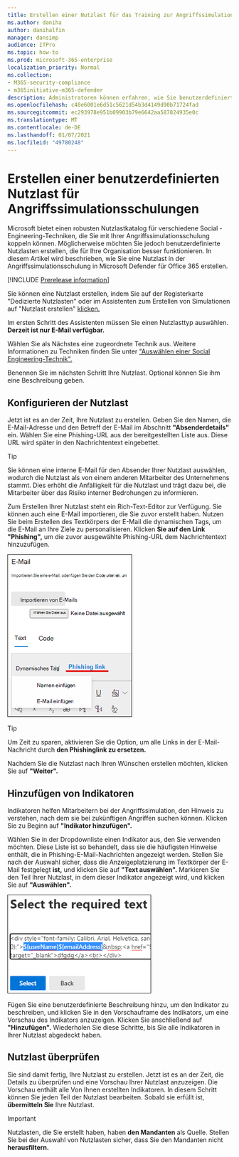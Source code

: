 ```yaml
---
title: Erstellen einer Nutzlast für das Training zur Angriffssimulation
ms.author: daniha
author: danihalfin
manager: dansimp
audience: ITPro
ms.topic: how-to
ms.prod: microsoft-365-enterprise
localization_priority: Normal
ms.collection:
- M365-security-compliance
- m365initiative-m365-defender
description: Administratoren können erfahren, wie Sie benutzerdefinierte Nutzlasten für das Training zur Angriffssimulation in Microsoft Defender für Office 365 erstellen.
ms.openlocfilehash: c48e6001e6d51c5621d54b3d4149d90b71724fad
ms.sourcegitcommit: ec293978e951b09903b79e6642aa587824935e0c
ms.translationtype: MT
ms.contentlocale: de-DE
ms.lasthandoff: 01/07/2021
ms.locfileid: "49780248"
---
```

# <a name="create-a-custom-payload-for-attack-simulation-training"></a>Erstellen einer benutzerdefinierten Nutzlast für Angriffssimulationsschulungen

Microsoft bietet einen robusten Nutzlastkatalog für verschiedene Social -Engineering-Techniken, die Sie mit Ihrer Angriffssimulationsschulung koppeln können. Möglicherweise möchten Sie jedoch benutzerdefinierte Nutzlasten erstellen, die für Ihre Organisation besser funktionieren. In diesem Artikel wird beschrieben, wie Sie eine Nutzlast in der Angriffssimulationsschulung in Microsoft Defender für Office 365 erstellen.

[!INCLUDE [Prerelease information](../includes/prerelease.md)]

Sie können eine Nutzlast erstellen, indem Sie auf der Registerkarte "Dedizierte Nutzlasten" oder im Assistenten zum Erstellen von Simulationen auf "Nutzlast erstellen" [klicken.](attack-simulation-training.md#selecting-a-payload) [  ](https://security.microsoft.com/attacksimulator?viewid=payload) 

Im ersten Schritt des Assistenten müssen Sie einen Nutzlasttyp auswählen. **Derzeit ist nur E-Mail verfügbar.**

Wählen Sie als Nächstes eine zugeordnete Technik aus. Weitere Informationen zu Techniken finden Sie unter ["Auswählen einer Social Engineering-Technik".](attack-simulation-training.md#selecting-a-social-engineering-technique)

Benennen Sie im nächsten Schritt Ihre Nutzlast. Optional können Sie ihm eine Beschreibung geben.

## <a name="configure-payload"></a>Konfigurieren der Nutzlast

Jetzt ist es an der Zeit, Ihre Nutzlast zu erstellen. Geben Sie den Namen, die E-Mail-Adresse und den Betreff der E-Mail im Abschnitt **"Absenderdetails"** ein. Wählen Sie eine Phishing-URL aus der bereitgestellten Liste aus. Diese URL wird später in den Nachrichtentext eingebettet.

> [!TIP]
> Sie können eine interne E-Mail für den Absender Ihrer Nutzlast auswählen, wodurch die Nutzlast als von einem anderen Mitarbeiter des Unternehmens stammt. Dies erhöht die Anfälligkeit für die Nutzlast und trägt dazu bei, die Mitarbeiter über das Risiko interner Bedrohungen zu informieren.

Zum Erstellen Ihrer Nutzlast steht ein Rich-Text-Editor zur Verfügung. Sie können auch eine E-Mail importieren, die Sie zuvor erstellt haben. Nutzen Sie beim Erstellen des Textkörpers  der E-Mail die dynamischen Tags, um die E-Mail an Ihre Ziele zu personalisieren. Klicken **Sie auf den Link "Phishing",** um die zuvor ausgewählte Phishing-URL dem Nachrichtentext hinzuzufügen.

![Phishinglink und dynamische Tags, die bei der Erstellung der Nutzlast für Microsoft Defender für Office 365 hervorgehoben sind](../../media/attack-sim-preview-payload-email-body.png)

> [!TIP]
> Um Zeit zu sparen, aktivieren Sie die Option, um alle Links in der E-Mail-Nachricht durch **den Phishinglink zu ersetzen.**

Nachdem Sie die Nutzlast nach Ihren Wünschen erstellen möchten, klicken Sie auf **"Weiter".**

## <a name="adding-indicators"></a>Hinzufügen von Indikatoren

Indikatoren helfen Mitarbeitern bei der Angriffssimulation, den Hinweis zu verstehen, nach dem sie bei zukünftigen Angriffen suchen können. Klicken Sie zu Beginn auf **"Indikator hinzufügen".**

Wählen Sie in der Dropdownliste einen Indikator aus, den Sie verwenden möchten. Diese Liste ist so behandelt, dass sie die häufigsten Hinweise enthält, die in Phishing-E-Mail-Nachrichten angezeigt werden. Stellen Sie nach der Auswahl sicher, dass die Anzeigeplatzierung im Textkörper der E-Mail festgelegt **ist,** und klicken Sie auf **"Text auswählen".** Markieren Sie den Teil Ihrer Nutzlast, in dem dieser Indikator angezeigt wird, und klicken Sie auf **"Auswählen".**

![Hervorgehobener Text im Nachrichtentext, der einem Indikator im Angriffssimulationstraining hinzugefügt werden soll](../../media/attack-sim-preview-select-text.png)

Fügen Sie eine benutzerdefinierte Beschreibung hinzu, um den Indikator zu beschreiben, und klicken Sie in den Vorschauframe des Indikators, um eine Vorschau des Indikators anzuzeigen. Klicken Sie anschließend auf **"Hinzufügen".** Wiederholen Sie diese Schritte, bis Sie alle Indikatoren in Ihrer Nutzlast abgedeckt haben.

## <a name="review-payload"></a>Nutzlast überprüfen

Sie sind damit fertig, Ihre Nutzlast zu erstellen. Jetzt ist es an der Zeit, die Details zu überprüfen und eine Vorschau Ihrer Nutzlast anzuzeigen. Die Vorschau enthält alle Von Ihnen erstellten Indikatoren. In diesem Schritt können Sie jeden Teil der Nutzlast bearbeiten. Sobald sie erfüllt ist, **übermitteln Sie** Ihre Nutzlast.

> [!IMPORTANT]
> Nutzlasten, die Sie erstellt haben, haben **den Mandanten** als Quelle. Stellen Sie bei der Auswahl von Nutzlasten sicher, dass Sie den Mandanten nicht **herausfiltern.**

